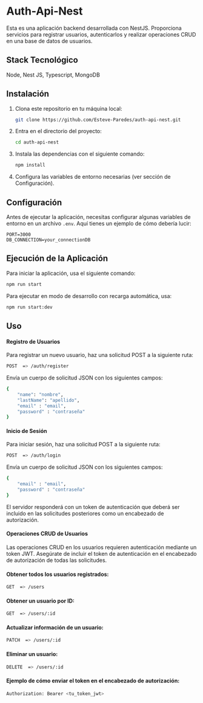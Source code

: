 # Auth-Api-Nest

Esta es una aplicación backend desarrollada con NestJS. Proporciona servicios para registrar usuarios, autenticarlos y realizar operaciones CRUD en una base de datos de usuarios.

## Stack Tecnológico

Node, Nest JS, Typescript, MongoDB

## Instalación

1. Clona este repositorio en tu máquina local:

   ```bash
   git clone https://github.com/Esteve-Paredes/auth-api-nest.git
   ```

2. Entra en el directorio del proyecto:

   ```bash
   cd auth-api-nest
   ```

3. Instala las dependencias con el siguiente comando:

   ```bash
   npm install
   ```

4. Configura las variables de entorno necesarias (ver sección de Configuración).

## Configuración

Antes de ejecutar la aplicación, necesitas configurar algunas variables de entorno en un archivo `.env`. Aquí tienes un ejemplo de cómo debería lucir:

```plaintext
PORT=3000
DB_CONNECTION=your_connectionDB
```

## Ejecución de la Aplicación

Para iniciar la aplicación, usa el siguiente comando:

```bash
npm run start
```

Para ejecutar en modo de desarrollo con recarga automática, usa:

```bash
npm run start:dev
```

## Uso

#### Registro de Usuarios

Para registrar un nuevo usuario, haz una solicitud POST a la siguiente ruta:

```bash
POST  => /auth/register
```

Envía un cuerpo de solicitud JSON con los siguientes campos:

```bash
{
	"name": "nombre",
	"lastName": "apellido",
	"email" : "email",
	"password" : "contraseña"
}
```

#### Inicio de Sesión

Para iniciar sesión, haz una solicitud POST a la siguiente ruta:

```bash
POST  => /auth/login
```

Envía un cuerpo de solicitud JSON con los siguientes campos:

```bash
{
	"email" : "email",
	"password" : "contraseña"
}
```

El servidor responderá con un token de autenticación que deberá ser incluido en las solicitudes posteriores como un encabezado de autorización.

#### Operaciones CRUD de Usuarios

Las operaciones CRUD en los usuarios requieren autenticación mediante un token JWT. Asegúrate de incluir el token de autenticación en el encabezado de autorización de todas las solicitudes.

#### Obtener todos los usuarios registrados:

```bash
GET  => /users
```

#### Obtener un usuario por ID:

```bash
GET  => /users/:id
```

#### Actualizar información de un usuario:

```bash
PATCH  => /users/:id
```

#### Eliminar un usuario:

```bash
DELETE  => /users/:id
```

#### Ejemplo de cómo enviar el token en el encabezado de autorización:

```bash
Authorization: Bearer <tu_token_jwt>
```
